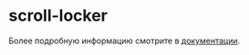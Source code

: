 # scroll-locker

Более подробную информацию смотрите в <a href="https://lego.yandex-team.ru/lego-components/libs/scroll-locker/usage" target="_blank">документации</a>.
